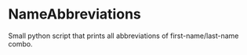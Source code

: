 # NameAbbreviations
Small python script that prints all abbreviations of first-name/last-name combo.

